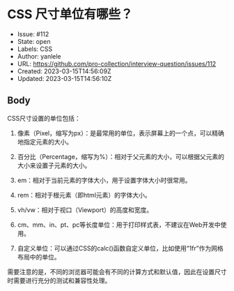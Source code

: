 # CSS 尺寸单位有哪些？

- Issue: #112
- State: open
- Labels: CSS
- Author: yanlele
- URL: https://github.com/pro-collection/interview-question/issues/112
- Created: 2023-03-15T14:56:09Z
- Updated: 2023-03-15T14:56:10Z

## Body

CSS尺寸设置的单位包括：

1. 像素（Pixel，缩写为px）：是最常用的单位，表示屏幕上的一个点，可以精确地指定元素的大小。

2. 百分比（Percentage，缩写为%）：相对于父元素的大小，可以根据父元素的大小来设置子元素的大小。

3. em：相对于当前元素的字体大小，用于设置字体大小时很常用。

4. rem：相对于根元素（即html元素）的字体大小。

5. vh/vw：相对于视口（Viewport）的高度和宽度。

6. cm、mm、in、pt、pc等长度单位：用于打印样式表，不建议在Web开发中使用。

7. 自定义单位：可以通过CSS的calc()函数自定义单位，比如使用“1fr”作为网格布局中的单位。

需要注意的是，不同的浏览器可能会有不同的计算方式和默认值，因此在设置尺寸时需要进行充分的测试和兼容性处理。
